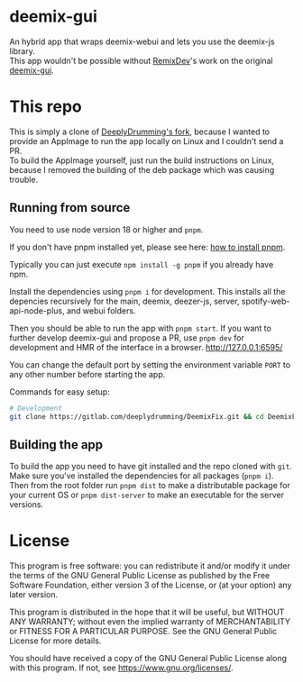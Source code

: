 # deemix-gui
An hybrid app that wraps deemix-webui and lets you use the deemix-js library.  
This app wouldn't be possible without [RemixDev](https://gitlab.com/RemixDev)'s work on the original [deemix-gui](https://gitlab.com/RemixDev/deemix-gui).  

# This repo
This is simply a clone of [DeeplyDrumming's fork](https://gitlab.com/deeplydrumming/DeemixFix), because I wanted to provide an AppImage to run the app locally on Linux and I couldn't send a PR.  
To build the AppImage yourself, just run the build instructions on Linux, because I removed the building of the deb package which was causing trouble.  

## Running from source
You need to use node version 18 or higher and `pnpm`.

If you don't have pnpm installed yet, please see here: [how to install pnpm](https://pnpm.io/installation).

Typically you can just execute `npm install -g pnpm` if you already have npm.

Install the dependencies using `pnpm i` for development. This installs all the depencies recursively for the main, deemix, deezer-js, server, spotify-web-api-node-plus, and webui folders.

Then you should be able to run the app with `pnpm start`.
If you want to further develop deemix-gui and propose a PR, use `pnpm dev` for development and HMR of the interface in a browser. http://127.0.0.1:6595/

You can change the default port by setting the environment variable `PORT` to any other number before starting the app. 

Commands for easy setup:

```sh
# Development
git clone https://gitlab.com/deeplydrumming/DeemixFix.git && cd DeemixFix && pnpm i
```


## Building the app
To build the app you need to have git installed and the repo cloned with `git`.
Make sure you've installed the dependencies for all packages (`pnpm i`).
Then from the root folder run `pnpm dist` to make a distributable package for your current OS or `pnpm dist-server` to make an executable for the server versions.
  
# License
This program is free software: you can redistribute it and/or modify
it under the terms of the GNU General Public License as published by
the Free Software Foundation, either version 3 of the License, or
(at your option) any later version.

This program is distributed in the hope that it will be useful,
but WITHOUT ANY WARRANTY; without even the implied warranty of
MERCHANTABILITY or FITNESS FOR A PARTICULAR PURPOSE.  See the
GNU General Public License for more details.

You should have received a copy of the GNU General Public License
along with this program. If not, see <https://www.gnu.org/licenses/>.
